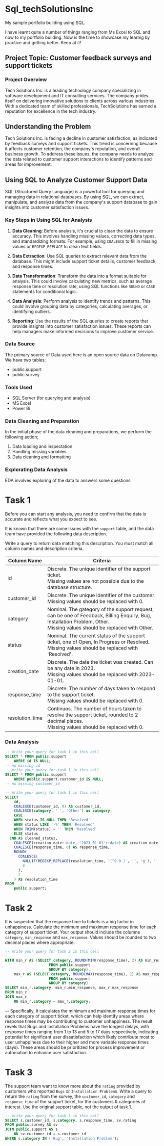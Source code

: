 # Sql_techSolutionsInc
My sample portfolio building using SQL. 

I have learnt quite a number of things ranging from Ms Excel to SQL and now to my portfolio building. 
Now is the time to showcase my learnig by practice and getting better. Keep at it!
## Project Topic: Customer feedback surveys and support tickets

### Project Overview
Tech Solutions Inc. is a leading technology company specializing in software development and IT consulting services. The company prides itself on delivering innovative solutions to clients across various industries. With a dedicated team of skilled professionals, TechSolutions has earned a reputation for excellence in the tech industry.

## Understanding the Problem

Tech Solutions Inc. is facing a decline in customer satisfaction, as indicated by feedback surveys and support tickets. This trend is concerning because it affects customer retention, the company's reputation, and overall business growth. To address these issues, the company needs to analyze the data related to customer support interactions to identify patterns and areas for improvement.

## Using SQL to Analyze Customer Support Data

SQL (Structured Query Language) is a powerful tool for querying and managing data in relational databases. By using SQL, we can extract, manipulate, and analyze data from the company's support database to gain insights into customer satisfaction issues.

### Key Steps in Using SQL for Analysis

1. **Data Cleaning**: Before analysis, it's crucial to clean the data to ensure accuracy. This involves handling missing values, correcting data types, and standardizing formats. For example, using `COALESCE` to fill in missing values or `REGEXP_REPLACE` to clean text fields.

2. **Data Extraction**: Use SQL queries to extract relevant data from the database. This might include support ticket details, customer feedback, and response times.

3. **Data Transformation**: Transform the data into a format suitable for analysis. This could involve calculating new metrics, such as average response time or resolution rate, using SQL functions like `ROUND` or `CASE` statements for conditional logic.

4. **Data Analysis**: Perform analysis to identify trends and patterns. This could involve grouping data by categories, calculating averages, or identifying outliers.

5. **Reporting**: Use the results of the SQL queries to create reports that provide insights into customer satisfaction issues. These reports can help managers make informed decisions to improve customer service.

### Data Source
  The primary source of Data used here is an open source data on Datacamp. We have two tables;
  - public.support
  - public.survey

### Tools Used
- SQL Server (for querying and analysis)
- MS Excel
- Power Bi
### Data Cleaning and Preparation
In the initial phase of the data cleaning and preparations, we perform the following action;
1. Data loading and inspectation
2. Handling missing variables
3. Data cleaning and formatting
   
### Explorating Data Analysis 
EDA involves exploring of the data to answers some questions
# Task 1

Before you can start any analysis, you need to confirm that the data is accurate and reflects what you expect to see. 

It is known that there are some issues with the `support` table, and the data team have provided the following data description. 

Write a query to return data matching this description. You must match all column names and description criteria.

| Column Name | Criteria                                                |
|-------------|---------------------------------------------------------|
|id | Discrete. The unique identifier of the support ticket. </br>Missing values are not possible due to the database structure.|
| customer_id | Discrete. The unique identifier of the customer. </br>Missing values should be replaced with 0.|
| category | Nominal. The gategory of the support request, can be one of Feedback, Billing Enquiry, Bug, Installation Problem, Other. </br>Missing values should be replaced with Other. |
| status | Nominal. The current status of the support ticket, one of Open, In Progress or Resolved. </br>Missing values should be replaced with 'Resolved'. |
| creation_date | Discrete. The date the ticket was created. Can be any date in 2023. </br>Missing values should be replaced with 2023-01-01. |
| response_time | Discrete. The number of days taken to respond to the support ticket. </br>Missing values should be replaced with 0. |
| resolution_time | Continuos. The number of hours taken to resolve the support ticket, rounded to 2 decimal places. </br>Missing values should be replaced with 0. |

### Data Analysis 
``` SQL
-- Write your query for task 1 in this cell
SELECT * FROM public.support
	WHERE id IS NULL;
-- no missing id
-- Write your query for task 1 in this cell
SELECT * FROM public.support
	WHERE public.support.customer_id IS NULL;
-- no missing customer_id

```
``` SQL
-- Write your query for task 1 in this cell
SELECT 
    id,
    COALESCE(customer_id, 0) AS customer_id,
	COALESCE(category, ' ', 'Other') as category,
	CASE 
    WHEN status IS NULL THEN 'Resolved'
    WHEN status LIKE '-%' THEN 'Resolved'
    WHEN TRIM(status) = '' THEN 'Resolved'
    ELSE status
  END AS cleaned_status,
    COALESCE(creation_date::date, '2023-01-01'::date) AS creation_date,
    COALESCE(response_time, 0) AS response_time,
	ROUND(
      COALESCE(
        NULLIF(REGEXP_REPLACE(resolution_time, '[^0-9.]', '', 'g'), '')::numeric, 
        0
      ), 
      2
    ) AS resolution_time
FROM 
    public.support;
```

  

# Task 2

It is suspected that the response time to tickets is a big factor in unhappiness.
Calculate the minimum and maximum response time for each category of support ticket. 
Your output should include the columns `category`, `min_response` and `max_response`. 
Values should be rounded to two decimal places where appropriate. 
``` sql
-- Write your query for task 2 in this cell

WITH min_r AS (SELECT category, ROUND(MIN(response_time), 2) AS min_response 
					FROM public.support
					GROUP BY category),
	max_r AS (SELECT category, ROUND(MAX(response_time), 2) AS max_response 
					FROM public.support
					GROUP BY category)
SELECT min_r.category, min_r.min_response, max_r.max_response
FROM min_r
JOIN max_r 
	ON min_r.category = max_r.category;
```
-- Specifically, it calculates the minimum and maximum response times for each category of support ticket, which can help identify areas where response times may be contributing to customer unhappiness. The result revels that Bugs and Installation Problems have the longest delays, with response times ranging from 1 to 13 and 5 to 17 days respectively, indicating potential for significant user dissatisfaction which likely contribute most to user unhappiness due to their higher and more variable response times (days). These areas should be prioritized for process improvement or automation to enhance user satisfaction.
# Task 3

The support team want to know more about the `rating` provided by customers who reported `Bugs` or `Installation Problem`s. 
Write a query to return the `rating` from the survey, the `customer_id`, `category` and `response_time` of the support ticket, for the customers & categories of interest. 
Use the original support table, not the output of task 1. 
``` sql
-- Write your query for task 3 in this cell
SELECT s.customer_id, s.category, s.response_time, sv.rating
FROM public.survey AS sv
JOIN public.support AS s
	ON sv.customer_id = s.customer_id
WHERE s.category IN ('Bug', 'Installation Problem');
```


